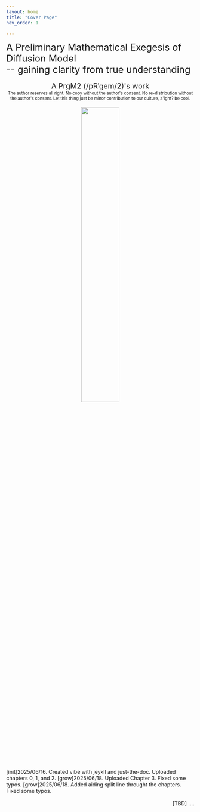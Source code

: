 ```yaml
---
layout: home
title: "Cover Page"
nav_order: 1

---
```


<div style="text-align: left; font-size: 1.8em;">
A Preliminary Mathematical Exegesis of Diffusion Model
<br> --  gaining clarity from true understanding
</div>



<br>

<div style="text-align: center; font-size: 1.4em;">
A PrgM2 (/pRˈɡem/2)'s work
</div>

<div style="text-align: center; font-size: 0.8em;">
The author reserves all right. No copy without the author's consent. No re-distribution without the author's consent. Let this thing just be minor contribution to our culture, a'ight? be cool.
</div>

<br>



<div style="text-align: center;">
  <img src="./assets/images/combined.png" style="width: 45%; max-width: 400px; height: auto; margin: 0 auto;">
</div>

<br>

<div style="text-align: left; font-size: 1.0em;">
[init]2025/06/16. Created vibe with jeykll and just-the-doc. Uploaded chapters 0, 1, and 2.
[grow]2025/06/18. Uploaded Chapter 3. Fixed some typos.
[grow]2025/06/18. Added aiding split line throught the chapters. Fixed some typos.
</div>

<br>

<div style="text-align: right; font-size: 1.0em;">
[TBD]
....
</div>
